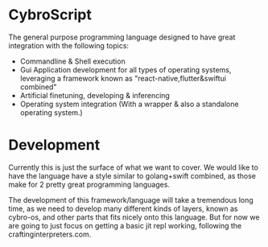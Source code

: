 # CybroScript

The general purpose programming language designed to have great integration with the following topics:
- Commandline & Shell execution
- Gui Application development for all types of operating systems, leveraging a framework known as "react-native,flutter&swiftui combined"
- Artificial finetuning, developing & inferencing
- Operating system integration (With a wrapper & also a standalone operating system.)

# Development

Currently this is just the surface of what we want to cover. We would like to have the language have a style similar to golang+swift combined, as those make for 2 pretty great programming languages.

The development of this framework/language will take a tremendous long time, as we need to develop many different kinds of layers, known as cybro-os, and other parts that fits nicely onto this language. But for now we are going to just focus on getting a basic jit repl working, following the craftinginterpreters.com.
